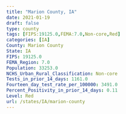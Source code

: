 ```yaml
---
title: "Marion County, IA"
date: 2021-01-19
draft: false
type: county
tags: [FIPS:19125.0,FEMA:7.0,Non-core,Red]
categories: [IA]
County: Marion County
State: IA
FIPS: 19125.0
FEMA_Region: 7.0
Population: 33253.0
NCHS_Urban_Rural_Classification: Non-core
Tests_in_prior_14_days: 1161.0
Fourteen_day_test_rate_per_100000: 3491.0
Percent_Positivity_in_prior_14_days: 0.11
Level: Red
url: /states/IA/marion-county
---
```



